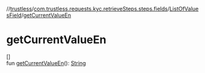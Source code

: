//[trustless](../../../index.md)/[com.trustless.requests.kyc.retrieveSteps.steps.fields](../index.md)/[ListOfValuesField](index.md)/[getCurrentValueEn](get-current-value-en.md)

# getCurrentValueEn

[]\
fun [getCurrentValueEn](get-current-value-en.md)(): [String](https://kotlinlang.org/api/latest/jvm/stdlib/kotlin/-string/index.html)
